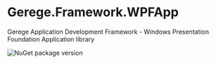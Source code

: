 # Gerege.Framework.WPFApp

Gerege Application Development Framework - Windows Presentation Foundation Application library

![NuGet package version](https://img.shields.io/nuget/vpre/Gerege.Framework.WPFApp.svg)
